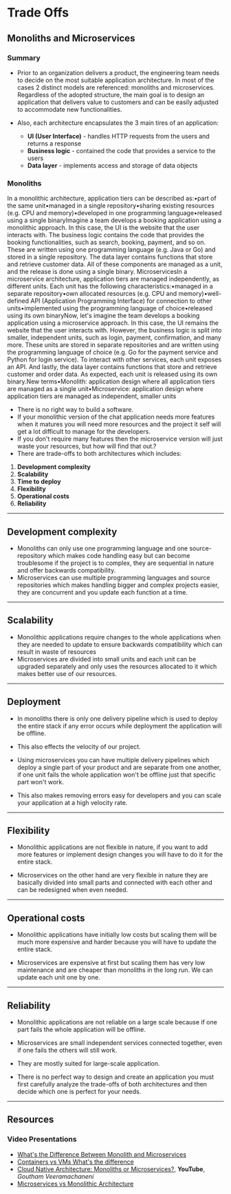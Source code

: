 # Trade Offs

## Monoliths and Microservices

### Summary

- Prior to an organization delivers a product, the engineering team needs to decide on the most suitable application architecture. In most of the cases 2 distinct models are referenced: monoliths and microservices. Regardless of the adopted structure, the main goal is to design an application that delivers value to customers and can be easily adjusted to accommodate new functionalities.

- Also, each architecture encapsulates the 3 main tires of an application:
  - **UI (User Interface)** - handles HTTP requests from the users and returns a response
  - **Business logic** - contained the code that provides a service to the users
  - **Data layer** - implements access and storage of data objects

### Monoliths

In a monolithic architecture, application tiers can be described as:•part of the same unit•managed in a single repository•sharing existing resources (e.g. CPU and memory)•developed in one programming language•released using a single binaryImagine a team develops a booking application using a monolithic approach. In this case, the UI is the website that the user interacts with. The business logic contains the code that provides the booking functionalities, such as search, booking, payment, and so on. These are written using one programming language (e.g. Java or Go) and stored in a single repository. The data layer contains functions that store and retrieve customer data. All of these components are managed as a unit, and the release is done using a single binary.
MicroservicesIn a microservice architecture, application tiers are managed independently, as different units. Each unit has the following characteristics:•managed in a separate repository•own allocated resources (e.g. CPU and memory)•well-defined API (Application Programming Interface) for connection to other units•implemented using the programming language of choice•released using its own binaryNow, let's imagine the team develops a booking application using a microservice approach.
In this case, the UI remains the website that the user interacts with. However, the business logic is split into smaller, independent units, such as login, payment, confirmation, and many more. These units are stored in separate repositories and are written using the programming language of choice (e.g. Go for the payment service and Python for login service). To interact with other services, each unit exposes an API. And lastly, the data layer contains functions that store and retrieve customer and order data. As expected, each unit is released using its own binary.New terms•Monolith: application design where all application tiers are managed as a single unit•Microservice: application design where application tiers are managed as independent, smaller units

- There is no right way to build a software.
- If your monolithic version of the chat application needs more features when it matures you will need more resources and the project it self will get a lot difficult to manage for the developers.
- If you don't require many features then the microservice version will just waste your resources, but how will find that out.?
- There are trade-offs to both architectures which includes:

1. **Development complexity**
2. **Scalability**
3. **Time to deploy**
4. **Flexibility**
5. **Operational costs**
6. **Reliability**

---

## Development complexity

- Monoliths can only use one programming language and one source-repository which makes code handling easy but can become troublesome if the project is to complex, they are sequential in nature and offer backwards compatibility.
- Microservices can use multiple programming languages and source repositories which makes handling bigger and complex projects easier, they are concurrent and you update each function at a time.

---

## Scalability

- Monolithic applications require changes to the whole applications when they are needed to update to ensure backwards compatibility which can result in waste of resources
- Microservices are divided into small units and each unit can be upgraded separately and only uses the resources allocated to it which makes better use of our resources.

---

## Deployment

- In monoliths there is only one delivery pipeline which is used to deploy the entire stack if any error occurs while deployment the application will be offline.
- This also effects the velocity of our project.

- Using microservices you can have multiple delivery pipelines which deploy a single part of your product and are separate from one another, if one unit fails the whole application won't be offline just that specific part won't work.
- This also makes removing errors easy for developers and you can scale your application at a high velocity rate.

---

## Flexibility

- Monolithic applications are not flexible in nature, if you want to add more features or implement design changes you will have to do it for the entire stack.

- Microservices on the other hand are very flexible in nature they are basically divided into small parts and connected with each other and can be redesigned when even needed.

---

## Operational costs

- Monolithic applications have initially low costs but scaling them will be much more expensive and harder because you will have to update the entire stack.

- Microservices are expensive at first but scaling them has very low maintenance and are cheaper than monoliths in the long run. We can update each unit one by one.

---

## Reliability

- Monolithic applications are not reliable on a large scale because if one part fails the whole application will be offline.

- Microservices are small independent services connected together, even if one fails the others will still work.
- They are mostly suited for large-scale application.

- There is no perfect way to design and create an application you must first carefully analyze the trade-offs of both architectures and then decide which one is perfect for your needs.

---

## Resources

### Video Presentations

- [What's the Difference Between Monolith and Microservices](https://nordicapis.com/whats-the-difference-between-monolith-and-microservices/)
- [Containers vs VMs What's the difference](https://www.youtube.com/watch?v=cjXI-yxqGTI)
- [Cloud Native Architecture: Monoliths or Microservices?](https://youtu.be/BmPnNmN9jtc), **YouTube**, _Goutham Veeramachaneni_
- [Microservices vs Monolithic Architecture](https://www.mulesoft.com/resources/api/microservices-vs-monolithic)
